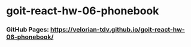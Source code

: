 # goit-react-hw-06-phonebook
### GitHub Pages: https://velorian-tdv.github.io/goit-react-hw-06-phonebook/